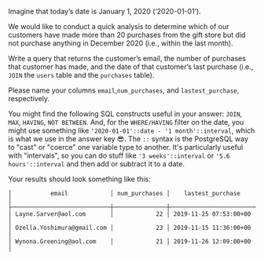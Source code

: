 Imagine that today’s date is January 1, 2020 (‘2020-01-01’). 

We would like to conduct a quick analysis to determine which 
of our customers have made more than 20 purchases from the gift store 
but did not purchase anything in December 2020 (i.e., within the last month). 

Write a query that returns the customer’s email, 
the number of purchases that customer has made, and the date of that customer’s last purchase 
(i.e., `JOIN` the `users` table and the `purchases` table). 

Please name your columns `email`,`num_purchases`, and `lastest_purchase`, respectively.

You might find the following SQL constructs useful in your answer: `JOIN`, `MAX`, `HAVING`, `NOT BETWEEN`.
And, for the `WHERE/HAVING` filter on the date, you might use something like 
`'2020-01-01'::date - '1 month'::interval`, which is what we use in the answer key 😎.
The `::` syntax is the PostgreSQL way to "cast" or "coerce" one variable type
to another. It's particularly useful with "intervals", so you can do stuff
like `'3 weeks'::interval` or `'5.6 hours'::interval` and then add or subtract it
to a date.

Your results should look something like this:
```
│           email            │ num_purchases │    lastest_purchase    │
├────────────────────────────┼───────────────┼────────────────────────┤
│ Layne.Sarver@aol.com       │            22 │ 2019-11-25 07:53:00+00 │
│ Ozella.Yoshimura@gmail.com │            23 │ 2019-11-15 11:36:00+00 │
│ Wynona.Greening@aol.com    │            21 │ 2019-11-26 12:09:00+00 │
```